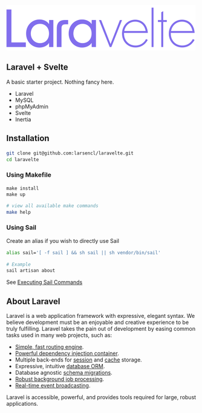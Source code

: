 ![Laravelte](laravelte.svg)

## Laravel + Svelte

A basic starter project. Nothing fancy here.

- Laravel
- MySQL
- phpMyAdmin
- Svelte
- Inertia

## Installation
```bash 
git clone git@github.com:larsencl/laravelte.git
cd laravelte
```

### Using Makefile
```
make install
make up
```

```bash
# view all available make commands
make help
```

### Using Sail
Create an alias if you wish to directly use Sail
```bash 
alias sail='[ -f sail ] && sh sail || sh vendor/bin/sail'
```

```bash
# Example
sail artisan about
```

See [Executing Sail Commands](https://laravel.com/docs/10.x/sail#executing-sail-commands)

## About Laravel

Laravel is a web application framework with expressive, elegant syntax. We believe development must be an enjoyable and creative experience to be truly fulfilling. Laravel takes the pain out of development by easing common tasks used in many web projects, such as:

- [Simple, fast routing engine](https://laravel.com/docs/routing).
- [Powerful dependency injection container](https://laravel.com/docs/container).
- Multiple back-ends for [session](https://laravel.com/docs/session) and [cache](https://laravel.com/docs/cache) storage.
- Expressive, intuitive [database ORM](https://laravel.com/docs/eloquent).
- Database agnostic [schema migrations](https://laravel.com/docs/migrations).
- [Robust background job processing](https://laravel.com/docs/queues).
- [Real-time event broadcasting](https://laravel.com/docs/broadcasting).

Laravel is accessible, powerful, and provides tools required for large, robust applications.
